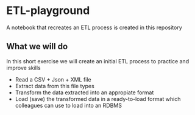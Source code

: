 # ETL-playground
A notebook that recreates an ETL process is created in this repository 

## What we will do

In this short exercise we will create an initial ETL process to practice and improve skills 

* Read a CSV + Json + XML file 
* Extract data from this file types
* Transform the data extracted into an appropiate format 
* Load (save) the transformed data in a ready-to-load format which colleagues can use to load into an RDBMS 
